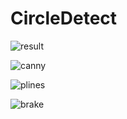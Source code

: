 # CircleDetect

![result](C:\Users\shuimujieming\CLionProjects\CircleDetect\result.png)

![canny](C:\Users\shuimujieming\CLionProjects\CircleDetect\canny.png)

![plines](C:\Users\shuimujieming\CLionProjects\CircleDetect\plines.png)

![brake](C:\Users\shuimujieming\CLionProjects\CircleDetect\brake.bmp)
